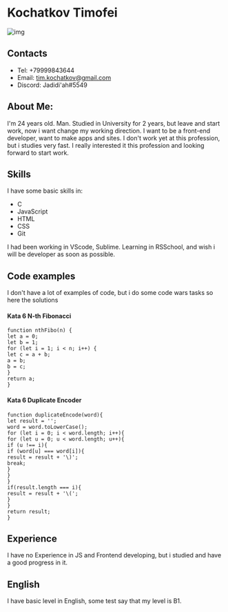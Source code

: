# __Kochatkov Timofei__
![img](/rsschool-cv/images/6htn2oFOkcA.jpg)
## Contacts 
* Tel: +79999843644
* Email: tim.kochatkov@gmail.com
* Discord: Jadidi'ah#5549
## About Me:
I'm 24 years old. Man. Studied in University for 2 years, but leave and start work, now i want change my working direction.
I want to be a front-end developer, want to make apps and sites.
I don't work yet at this profession, but i studies very fast. I really interested it this profession and looking forward to start work.
## Skills
I have some basic skills in:
* C
* JavaScript
* HTML
* CSS
* Git

I had been working in VScode, Sublime.
Learning in RSSchool, and wish i will be developer as soon as possible.
## Code examples
I don't have a lot of examples of code, but i do some code wars tasks so here the solutions 
#### Kata 6 N-th Fibonacci
`function nthFibo(n) {`  
  `let a = 0;`  
  `let b = 1;`  
  `for (let i = 1; i < n; i++) {`  
    `let c = a + b;`  
    `a = b;`  
    `b = c;`  
  `}`  
  `return a;`  
`}`  
#### Kata 6 Duplicate Encoder
`function duplicateEncode(word){`  
  `let result = '';`  
  `word = word.toLowerCase();`  
  `for (let i = 0; i < word.length; i++){`  
    `for (let u = 0; u < word.length; u++){`  
      `if (u !== i){`  
        `if (word[u] === word[i]){`  
          `result = result + '\)';`  
          `break;`  
        `}`  
      `}`  
    `}`  
    `if(result.length === i){`  
      `result = result + '\(';`  
    `}`  
  `}`  
  `return result;`  
`}`  
## Experience
I have no Experience in JS and Frontend developing, but i studied and have a good progress in it.
## English
I have basic level in English, some test say that my level is B1.
